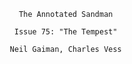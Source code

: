 
                              The Annotated Sandman

                             Issue 75: "The Tempest"

                            Neil Gaiman, Charles Vess

